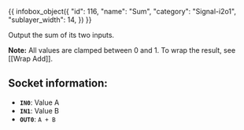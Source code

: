 {{ infobox_object({
	"id": 116,
	"name": "Sum",
	"category": "Signal-i2o1",
	"sublayer_width": 14,
}) }}

Output the sum of its two inputs.

**Note:** All values are clamped between 0 and 1. To wrap the result, see [[Wrap Add]].

## Socket information:
- **`IN0`**: Value A
- **`IN1`**: Value B
- **`OUT0`**: `A + B`